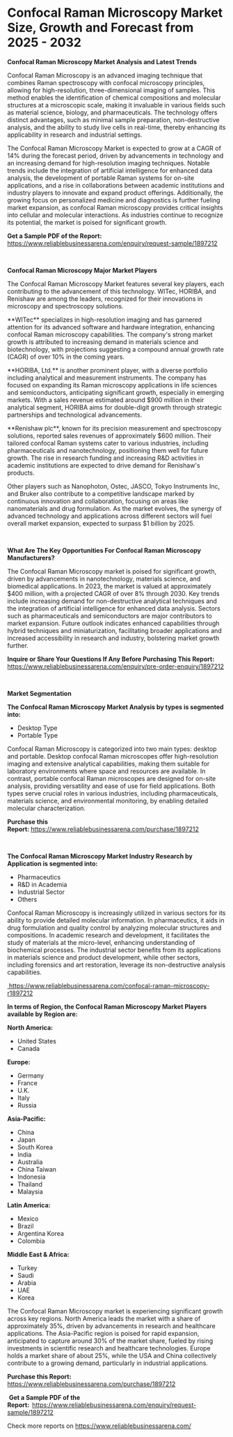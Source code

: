 <p><h1>Confocal Raman Microscopy Market Size, Growth and Forecast from 2025 - 2032</h1></p><p><strong>Confocal Raman Microscopy Market Analysis and Latest Trends</strong></p>
<p><p>Confocal Raman Microscopy is an advanced imaging technique that combines Raman spectroscopy with confocal microscopy principles, allowing for high-resolution, three-dimensional imaging of samples. This method enables the identification of chemical compositions and molecular structures at a microscopic scale, making it invaluable in various fields such as material science, biology, and pharmaceuticals. The technology offers distinct advantages, such as minimal sample preparation, non-destructive analysis, and the ability to study live cells in real-time, thereby enhancing its applicability in research and industrial settings.</p><p>The Confocal Raman Microscopy Market is expected to grow at a CAGR of 14% during the forecast period, driven by advancements in technology and an increasing demand for high-resolution imaging techniques. Notable trends include the integration of artificial intelligence for enhanced data analysis, the development of portable Raman systems for on-site applications, and a rise in collaborations between academic institutions and industry players to innovate and expand product offerings. Additionally, the growing focus on personalized medicine and diagnostics is further fueling market expansion, as confocal Raman microscopy provides critical insights into cellular and molecular interactions. As industries continue to recognize its potential, the market is poised for significant growth.</p></p>
<p><strong>Get a Sample PDF of the Report:&nbsp;</strong> <a href="https://www.reliablebusinessarena.com/enquiry/request-sample/1897212?utm_campaign=3578&utm_medium=2&utm_source=Github&utm_content=ia&utm_term=11042025&utm_id=confocal-raman-microscopy">https://www.reliablebusinessarena.com/enquiry/request-sample/1897212</a></p>
<p>&nbsp;</p>
<p><strong>Confocal Raman Microscopy Major Market Players</strong></p>
<p><p>The Confocal Raman Microscopy Market features several key players, each contributing to the advancement of this technology. WITec, HORIBA, and Renishaw are among the leaders, recognized for their innovations in microscopy and spectroscopy solutions.</p><p>**WITec** specializes in high-resolution imaging and has garnered attention for its advanced software and hardware integration, enhancing confocal Raman microscopy capabilities. The company's strong market growth is attributed to increasing demand in materials science and biotechnology, with projections suggesting a compound annual growth rate (CAGR) of over 10% in the coming years.</p><p>**HORIBA, Ltd.** is another prominent player, with a diverse portfolio including analytical and measurement instruments. The company has focused on expanding its Raman microscopy applications in life sciences and semiconductors, anticipating significant growth, especially in emerging markets. With a sales revenue estimated around $900 million in their analytical segment, HORIBA aims for double-digit growth through strategic partnerships and technological advancements.</p><p>**Renishaw plc**, known for its precision measurement and spectroscopy solutions, reported sales revenues of approximately $600 million. Their tailored confocal Raman systems cater to various industries, including pharmaceuticals and nanotechnology, positioning them well for future growth. The rise in research funding and increasing R&D activities in academic institutions are expected to drive demand for Renishaw's products.</p><p>Other players such as Nanophoton, Ostec, JASCO, Tokyo Instruments Inc, and Bruker also contribute to a competitive landscape marked by continuous innovation and collaboration, focusing on areas like nanomaterials and drug formulation. As the market evolves, the synergy of advanced technology and applications across different sectors will fuel overall market expansion, expected to surpass $1 billion by 2025.</p></p>
<p>&nbsp;</p>
<p><strong>What Are The Key Opportunities For Confocal Raman Microscopy Manufacturers?</strong></p>
<p><p>The Confocal Raman Microscopy market is poised for significant growth, driven by advancements in nanotechnology, materials science, and biomedical applications. In 2023, the market is valued at approximately $400 million, with a projected CAGR of over 8% through 2030. Key trends include increasing demand for non-destructive analytical techniques and the integration of artificial intelligence for enhanced data analysis. Sectors such as pharmaceuticals and semiconductors are major contributors to market expansion. Future outlook indicates enhanced capabilities through hybrid techniques and miniaturization, facilitating broader applications and increased accessibility in research and industry, bolstering market growth further.</p></p>
<p><strong>Inquire or Share Your Questions If Any Before Purchasing This Report:</strong> <a href="https://www.reliablebusinessarena.com/enquiry/pre-order-enquiry/1897212?utm_campaign=3578&utm_medium=2&utm_source=Github&utm_content=ia&utm_term=11042025&utm_id=confocal-raman-microscopy">https://www.reliablebusinessarena.com/enquiry/pre-order-enquiry/1897212</a></p>
<p>&nbsp;</p>
<p><strong>Market Segmentation</strong></p>
<p><strong>The Confocal Raman Microscopy Market Analysis by types is segmented into:</strong></p>
<p><ul><li>Desktop Type</li><li>Portable Type</li></ul></p>
<p><p>Confocal Raman Microscopy is categorized into two main types: desktop and portable. Desktop confocal Raman microscopes offer high-resolution imaging and extensive analytical capabilities, making them suitable for laboratory environments where space and resources are available. In contrast, portable confocal Raman microscopes are designed for on-site analysis, providing versatility and ease of use for field applications. Both types serve crucial roles in various industries, including pharmaceuticals, materials science, and environmental monitoring, by enabling detailed molecular characterization.</p></p>
<p><strong>Purchase this Report:&nbsp;</strong><a href="https://www.reliablebusinessarena.com/purchase/1897212?utm_campaign=3578&utm_medium=2&utm_source=Github&utm_content=ia&utm_term=11042025&utm_id=confocal-raman-microscopy">https://www.reliablebusinessarena.com/purchase/1897212</a></p>
<p>&nbsp;</p>
<p><strong>The Confocal Raman Microscopy Market Industry Research by Application is segmented into:</strong></p>
<p><ul><li>Pharmaceutics</li><li>R&D in Academia</li><li>Industrial Sector</li><li>Others</li></ul></p>
<p><p>Confocal Raman Microscopy is increasingly utilized in various sectors for its ability to provide detailed molecular information. In pharmaceutics, it aids in drug formulation and quality control by analyzing molecular structures and compositions. In academic research and development, it facilitates the study of materials at the micro-level, enhancing understanding of biochemical processes. The industrial sector benefits from its applications in materials science and product development, while other sectors, including forensics and art restoration, leverage its non-destructive analysis capabilities.</p></p>
<p><a href="https://www.reliablebusinessarena.com/confocal-raman-microscopy-r1897212?utm_campaign=3578&utm_medium=2&utm_source=Github&utm_content=ia&utm_term=11042025&utm_id=confocal-raman-microscopy">&nbsp;https://www.reliablebusinessarena.com/confocal-raman-microscopy-r1897212</a></p>
<p><strong>In terms of Region, the Confocal Raman Microscopy Market Players available by Region are:</strong></p>
<p>
    <p> <strong> North America: </strong>
        <ul>
            <li>United States</li>
            <li>Canada</li>
        </ul>
        </p> 
    <p> <strong> Europe: </strong>
        <ul>
            <li>Germany</li>
            <li>France</li>
            <li>U.K.</li>
            <li>Italy</li>
            <li>Russia</li>
        </ul>
        </p> 
    <p> <strong> Asia-Pacific: </strong>
        <ul>
            <li>China</li>
            <li>Japan</li>
            <li>South Korea</li>
            <li>India</li>
            <li>Australia</li>
            <li>China Taiwan</li>
            <li>Indonesia</li>
            <li>Thailand</li>
            <li>Malaysia</li>
        </ul>
        </p> 
    <p> <strong> Latin America: </strong>
        <ul>
            <li>Mexico</li>
            <li>Brazil</li>
            <li>Argentina Korea</li>
            <li>Colombia</li>
        </ul>
        </p> 
    <p> <strong> Middle East & Africa: </strong>
        <ul>
            <li>Turkey</li>
            <li>Saudi</li>
            <li>Arabia</li>
            <li>UAE</li>
            <li>Korea</li>
        </ul>
    </p>
    </p>
<p><p>The Confocal Raman Microscopy market is experiencing significant growth across key regions. North America leads the market with a share of approximately 35%, driven by advancements in research and healthcare applications. The Asia-Pacific region is poised for rapid expansion, anticipated to capture around 30% of the market share, fueled by rising investments in scientific research and healthcare technologies. Europe holds a market share of about 25%, while the USA and China collectively contribute to a growing demand, particularly in industrial applications.</p></p>
<p><strong>Purchase this Report: </strong><a href="https://www.reliablebusinessarena.com/purchase/1897212?utm_campaign=3578&utm_medium=2&utm_source=Github&utm_content=ia&utm_term=11042025&utm_id=confocal-raman-microscopy">https://www.reliablebusinessarena.com/purchase/1897212</a></p>
<p>&nbsp;<strong>Get a Sample PDF of the Report:&nbsp;&nbsp;</strong><a href="https://www.reliablebusinessarena.com/enquiry/request-sample/1897212?utm_campaign=3578&utm_medium=2&utm_source=Github&utm_content=ia&utm_term=11042025&utm_id=confocal-raman-microscopy">https://www.reliablebusinessarena.com/enquiry/request-sample/1897212</a></p>
<p><strong></strong></p>
<p>Check more reports on <a href="https://www.reliablebusinessarena.com/?utm_campaign=3578&utm_medium=2&utm_source=Github&utm_content=ia&utm_term=11042025&utm_id=confocal-raman-microscopy">https://www.reliablebusinessarena.com/</a></p>